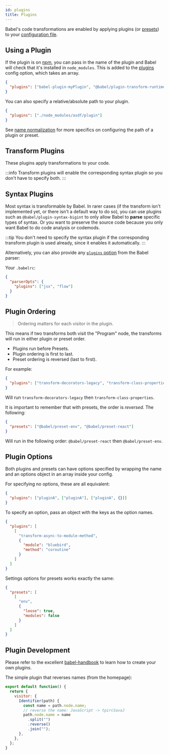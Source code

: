 ```yaml
---
id: plugins
title: Plugins
---
```


Babel's code transformations are enabled by applying plugins (or [presets](presets.md)) to your [configuration file](config-files.md).

<div id="pluginpreset-paths"></div>

## Using a Plugin

If the plugin is on [npm](https://www.npmjs.com/search?q=babel-plugin), you can pass in the name of the plugin and Babel will check that it's installed in `node_modules`. This is added to the [plugins](options.md#presets) config option, which takes an array.

```json title="babel.config.json"
{
  "plugins": ["babel-plugin-myPlugin", "@babel/plugin-transform-runtime"]
}
```

You can also specify a relative/absolute path to your plugin.

```json title="babel.config.json"
{
  "plugins": ["./node_modules/asdf/plugin"]
}
```

See [name normalization](options.md#name-normalization) for more specifics on configuring the path of a plugin or preset.

## Transform Plugins

These plugins apply transformations to your code.

:::info
Transform plugins will enable the corresponding syntax plugin so you don't have to specify both.
:::

## Syntax Plugins

Most syntax is transformable by Babel. In rarer cases (if the transform isn't implemented yet, or there isn't a default way to do so), you can use plugins such as `@babel/plugin-syntax-bigint` to only allow Babel to **parse** specific types of syntax. Or you want to preserve the source code because you only want Babel to do code analysis or codemods.

:::tip
You don't need to specify the syntax plugin if the corresponding transform plugin is used already, since it enables it automatically.
:::

Alternatively, you can also provide any [`plugins` option](parser.md#plugins) from the Babel parser:

Your `.babelrc`:

```json title="JSON"
{
  "parserOpts": {
    "plugins": ["jsx", "flow"]
  }
}
```

## Plugin Ordering

> Ordering matters for each visitor in the plugin.

This means if two transforms both visit the "Program" node, the transforms will run in either plugin or preset order.

- Plugins run before Presets.
- Plugin ordering is first to last.
- Preset ordering is reversed (last to first).

For example:

```json title="babel.config.json"
{
  "plugins": ["transform-decorators-legacy", "transform-class-properties"]
}
```

Will run `transform-decorators-legacy` then `transform-class-properties`.

It is important to remember that with presets, the order is _reversed_. The following:

```json title="babel.config.json"
{
  "presets": ["@babel/preset-env", "@babel/preset-react"]
}
```

Will run in the following order: `@babel/preset-react` then `@babel/preset-env`.

## Plugin Options

Both plugins and presets can have options specified by wrapping the name and an options object in an array inside your config.

For specifying no options, these are all equivalent:

```json title="babel.config.json"
{
  "plugins": ["pluginA", ["pluginA"], ["pluginA", {}]]
}
```

To specify an option, pass an object with the keys as the option names.

```json title="babel.config.json"
{
  "plugins": [
    [
      "transform-async-to-module-method",
      {
        "module": "bluebird",
        "method": "coroutine"
      }
    ]
  ]
}
```

Settings options for presets works exactly the same:

```json title="babel.config.json"
{
  "presets": [
    [
      "env",
      {
        "loose": true,
        "modules": false
      }
    ]
  ]
}
```

## Plugin Development

Please refer to the excellent [babel-handbook](https://github.com/thejameskyle/babel-handbook)
to learn how to create your own plugins.

The simple plugin that reverses names (from the homepage):

```js title="JavaScript"
export default function() {
  return {
    visitor: {
      Identifier(path) {
        const name = path.node.name;
        // reverse the name: JavaScript -> tpircSavaJ
        path.node.name = name
          .split("")
          .reverse()
          .join("");
      },
    },
  };
}
```
